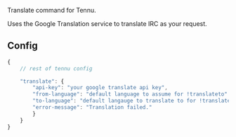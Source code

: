 Translate command for Tennu.

Uses the Google Translation service to translate IRC as your request.

## Config ##

```javascript
{
    // rest of tennu config

    "translate": {
        "api-key": "your google translate api key",
        "from-language": "default language to assume for !translateto"
        "to-language": "default langauge to translate to for !translatefrom"
        "error-message": "Translation failed."
        }
    }
}
```